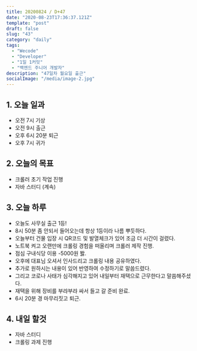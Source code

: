 ```yaml
---
title: 20200824 / D+47
date: "2020-08-23T17:36:37.121Z"
template: "post"
draft: false
slug: "43"
category: "daily"
tags:
  - "Wecode"
  - "Developer"
  - "1일 1커밋"
  - "백엔드 주니어 개발자"
description: "47일차 월요일 출근"
socialImage: "/media/image-2.jpg"
---
```


## 1. 오늘 일과

- 오전 7시 기상
- 오전 9시 출근
- 오후 6시 20분 퇴근
- 오후 7시 귀가

## 2. 오늘의 목표

- 크롤러 초기 작업 진행
- 자바 스터디 (계속)

## 3. 오늘 하루

- 오늘도 사무실 출근 1등!
- 8시 50분 좀 안되서 들어오는데 항상 1등이라 나름 뿌듯하다.
- 오늘부터 건물 입장 시 QR코드 및 발열체크가 있어 조금 더 시간이 걸렸다.
- 노트북 켜고 오랜만에 크롤링 경험을 떠올리며 크롤러 제작 진행.
- 점심 구내식당 이용 -5000원 똻.
- 오후에 대표님 오셔서 인사드리고 크롤링 내용 공유하였다.
- 추가로 원하시는 내용이 있어 반영하여 수정하기로 말씀드렸다.
- 그리고 코로나 사태가 심각해지고 있어 내일부터 재택으로 근무한다고 말씀해주셨다.
- 재택을 위해 장비를 부랴부랴 싸서 들고 갈 준비 완료.
- 6시 20분 경 마무리짓고 퇴근.

## 4. 내일 할것

- 자바 스터디
- 크롤링 과제 진행
